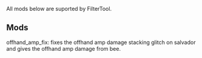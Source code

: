 All mods below are suported by FilterTool.

## Mods
offhand_amp_fix: fixes the offhand amp damage stacking glitch on salvador and gives the offhand amp damage from bee.
